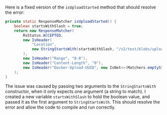Here is a fixed version of the `isUploadStarted` method that should resolve the error:

```java
private static ResponseMatcher isUploadStarted() {
    boolean startsWithSlash = true;
    return new ResponseMatcher(
        RsStatus.ACCEPTED,
        new IsHeader(
            "Location",
            new StringStartsWith(startsWithSlash, "/v2/test/blobs/uploads/")
        ),
        new IsHeader("Range", "0-0"),
        new IsHeader("Content-Length", "0"),
        new IsHeader("Docker-Upload-UUID", new IsNot<>(Matchers.emptyString()))
    );
}
```

The issue was caused by passing two arguments to the `StringStartsWith` constructor, when it only expects one argument (a string to match). I created a new variable `startsWithSlash` to hold the boolean value, and passed it as the first argument to `StringStartsWith`. This should resolve the error and allow the code to compile and run correctly.